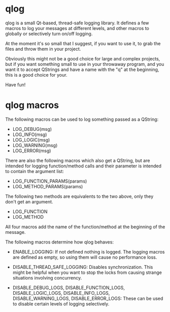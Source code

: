 qlog
====

qlog is a small Qt-based, thread-safe logging library. It defines a
few macros to log your messages at different levels, and other macros
to globally or selectively turn on/off logging.

At the moment it's so small that I suggest, if you want to use it, to
grab the files and throw them in your project.

Obviously this might not be a good choice for large and complex
projects, but if you want something small to use in your throwaway
program, and you want it to accept QStrings and have a name with the
"q" at the beginning, this is a good choice for your.

Have fun!

# qlog macros

The following macros can be used to log something passed as a QString:

 - LOG_DEBUG(msg)
 - LOG_INFO(msg)
 - LOG_LOGIC(msg)
 - LOG_WARNING(msg)
 - LOG_ERROR(msg)

There are also the following macros which also get a QString, but are
intended for logging function/method calls and their parameter is
intended to contain the argument list:

 - LOG_FUNCTION_PARAMS(params)
 - LOG_METHOD_PARAMS(params)

The following two methods are equivalents to the two above, only they
don't get an argument.

 - LOG_FUNCTION
 - LOG_METHOD

All four macros add the name of the function/method at the beginning
of the message.

The following macros determine how qlog behaves:

 - ENABLE_LOGGING: If not defined nothing is logged. The logging
   macros are defined as empty, so using them will cause no
   performance loss.

 - DISABLE_THREAD_SAFE_LOGGING: Disables synchronization. This might
   be helpful when you want to stop the locks from causing strange
   situations involving concurrency.

 - DISABLE_DEBUG_LOGS, DISABLE_FUNCTION_LOGS, DISABLE_LOGIC_LOGS,
   DISABLE_INFO_LOGS, DISABLE_WARNING_LOGS, DISABLE_ERROR_LOGS: These
   can be used to disable certain levels of logging selectively.
